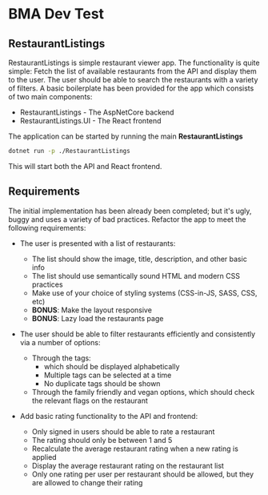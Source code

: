 # BMA Dev Test

## RestaurantListings

RestaurantListings is simple restaurant viewer app. The functionality is quite simple: Fetch the list of available restaurants from the API and display them to the user. The user should be able to search the restaurants with a variety of filters. A basic boilerplate has been provided for the app which consists of two main components:

- RestaurantListings - The AspNetCore backend
- RestaurantListings.UI - The React frontend

The application can be started by running the main **RestaurantListings**

```bash
dotnet run -p ./RestaurantListings
```

This will start both the API and React frontend.

## Requirements

The initial implementation has been already been completed; but it's ugly, buggy and uses a variety of bad practices. Refactor the app to meet the following requirements:

- The user is presented with a list of restaurants:

  - The list should show the image, title, description, and other basic info
  - The list should use semantically sound HTML and modern CSS practices
  - Make use of your choice of styling systems (CSS-in-JS, SASS, CSS, etc)
  - **BONUS**: Make the layout responsive
  - **BONUS**: Lazy load the restaurants page

- The user should be able to filter restaurants efficiently and consistently via a number of options:

  - Through the tags:
    - which should be displayed alphabetically
    - Multiple tags can be selected at a time
    - No duplicate tags should be shown
  - Through the family friendly and vegan options, which should check the relevant flags on the restaurant

- Add basic rating functionality to the API and frontend:

  - Only signed in users should be able to rate a restaurant
  - The rating should only be between 1 and 5
  - Recalculate the average restaurant rating when a new rating is applied
  - Display the average restaurant rating on the restaurant list
  - Only one rating per user per restaurant should be allowed, but they are allowed to change their rating
